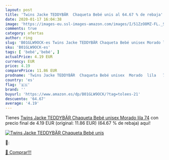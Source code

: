 ```yaml
---
layout: post
title: 'Twins Jacke TEDDYBÄR  Chaqueta Bebé unis al 64.67 % de rebaja'
date: 2020-01-17 16:04:38
image: 'https://images-eu.ssl-images-amazon.com/images/I/51ZzO8MZ-FL._SL400_.jpg'
comments: true
category: ofertas
author: ring
slug: 'B01GLW9OCK-es Twins Jacke TEDDYBÄR Chaqueta Bebé unisex Morado lila 74'
sku: 'B01GLW9OCK-es'
tags: [ 'bebé','bebé', ]
actualPrice: 4.19 EUR
currency: EUR
price: 4.19
comparePrice: 11.86 EUR
prodname: 'Twins Jacke TEDDYBÄR  Chaqueta Bebé unisex  Morado  lila   74'
country: 'es'
flag: '🇪🇸'
brand: ''
buyurl: 'https://www.amazon.es/dp/B01GLW9OCK/?tag=tolees-21'
descuento: '64.67'
average: '4.19'
---
```


Tienes [Twins Jacke TEDDYBÄR  Chaqueta Bebé unisex  Morado  lila   74](https://www.amazon.es/dp/B01GLW9OCK/?tag=tolees-21) con precio final de  4.19 EUR (original: 11.86 EUR) (64.67 %  de rebaja) aqui!

[![Twins Jacke TEDDYBÄR  Chaqueta Bebé unis](https://images-eu.ssl-images-amazon.com/images/I/51ZzO8MZ-FL._SL400_.jpg)](https://www.amazon.es/dp/B01GLW9OCK/?tag=tolees-21)

🔎:


[🛒 Comprar!!!](https://www.amazon.es/dp/B01GLW9OCK/?tag=tolees-21)
